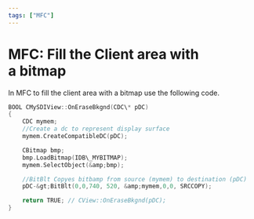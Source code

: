```yaml
---
tags: ["MFC"]
---
```


# MFC: Fill the Client area with a bitmap

In MFC to fill the client area with a bitmap use the following code.

```cpp
BOOL CMySDIView::OnEraseBkgnd(CDC\* pDC)
{
    CDC mymem;
    //Create a dc to represent display surface
    mymem.CreateCompatibleDC(pDC);

    CBitmap bmp;
    bmp.LoadBitmap(IDB\_MYBITMAP);
    mymem.SelectObject(&amp;bmp);

    //BitBlt Copyes bitbamp from source (mymem) to destination (pDC)
    pDC-&gt;BitBlt(0,0,740, 520, &amp;mymem,0,0, SRCCOPY);

    return TRUE; // CView::OnEraseBkgnd(pDC);
}
```
